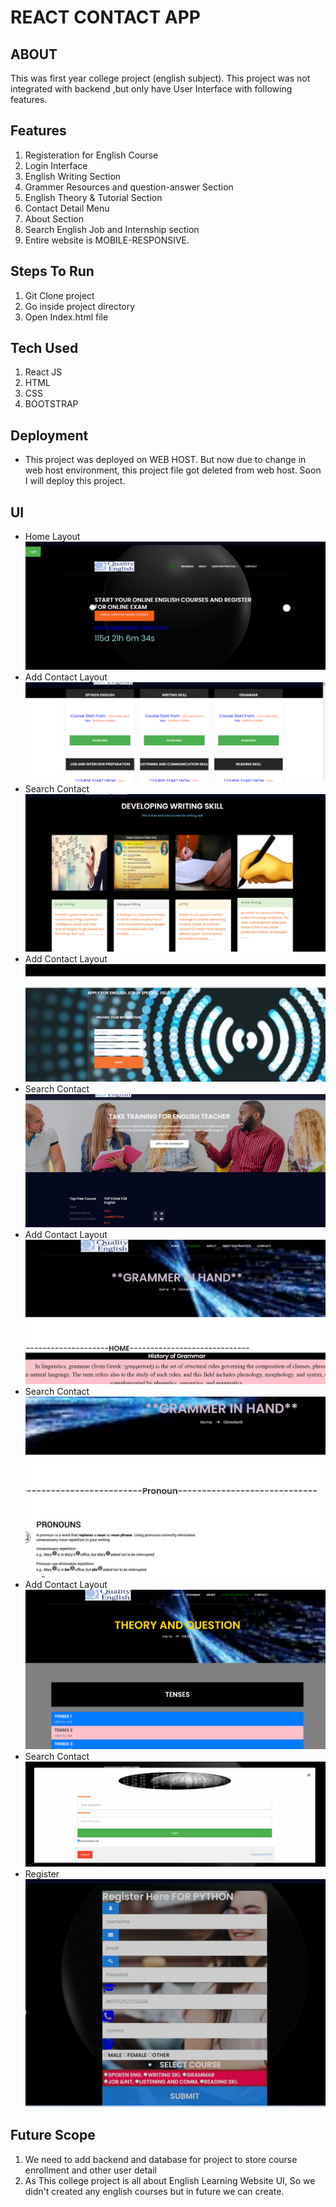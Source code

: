# REACT CONTACT APP

## ABOUT
This was first year college project (english subject). This project was not integrated with backend ,but only have User Interface with following features.

## Features
1. Registeration for English Course
2. Login Interface
3. English Writing Section
4. Grammer Resources and question-answer Section
5. English Theory & Tutorial Section
6. Contact Detail Menu
7. About Section
8. Search English Job and Internship section
9. Entire website is MOBILE-RESPONSIVE.

## Steps To Run
1. Git Clone project
2. Go inside project directory
3. Open Index.html file

## Tech Used
1. React JS
2. HTML
3. CSS
4. BOOTSTRAP

## Deployment
- This project was deployed on WEB HOST. But now due to change in web host environment, this project file got deleted from web host. Soon I will deploy this project.

## UI
- Home Layout
![Home Layout](UI/img1.PNG)
- Add Contact Layout
![Course Section](UI/img2.PNG)
- Search Contact
![Writing Skill Section](UI/img3.PNG)
- Add Contact Layout
![Apply Job](UI/img4.PNG)
- Search Contact
![Take Training](UI/img5.PNG)
- Add Contact Layout
![Grammer Main](UI/img6.PNG)
- Search Contact
![Grammer Example](UI/img7.PNG)
- Add Contact Layout
![Contact](UI/img8.PNG)
- Search Contact
![Login](UI/img10.PNG)
- Register
![Login](UI/img11.PNG)

## Future Scope
1. We need to add backend and database for project to store course enrollment and other user detail
2. As This college project is all about English Learning Website UI, So we didn't created any english courses but in
future we can create.
